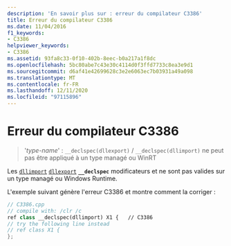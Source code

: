 ```yaml
---
description: 'En savoir plus sur : erreur du compilateur C3386'
title: Erreur du compilateur C3386
ms.date: 11/04/2016
f1_keywords:
- C3386
helpviewer_keywords:
- C3386
ms.assetid: 93fa8c33-0f10-402b-8eec-b0a217a1f8dc
ms.openlocfilehash: 5bc80abe7c43e30c4114d0f3ffd7733c8ea3e9d1
ms.sourcegitcommit: d6af41e42699628c3e2e6063ec7b03931a49a098
ms.translationtype: MT
ms.contentlocale: fr-FR
ms.lasthandoff: 12/11/2020
ms.locfileid: "97115896"
---
```

# <a name="compiler-error-c3386"></a>Erreur du compilateur C3386

> '*type-name*' : `__declspec(dllexport)` / `__declspec(dllimport)` ne peut pas être appliqué à un type managé ou WinRT

Les [`dllimport`](../../cpp/dllexport-dllimport.md) [`dllexport`](../../cpp/dllexport-dllimport.md) **`__declspec`** modificateurs et ne sont pas valides sur un type managé ou Windows Runtime.

L'exemple suivant génère l'erreur C3386 et montre comment la corriger :

```cpp
// C3386.cpp
// compile with: /clr /c
ref class __declspec(dllimport) X1 {   // C3386
// try the following line instead
// ref class X1 {
};
```
